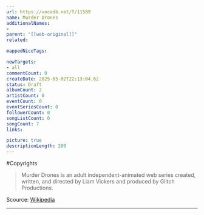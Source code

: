 ```yaml
---
url: https://vocadb.net/T/11589
name: Murder Drones
additionalNames: 
- 
parent: "[[web-original]]"
related:

mappedNicoTags:

newTargets:
- all
commentCount: 0
createDate: 2025-05-02T22:13:04.62
status: Draft
albumCount: 2
artistCount: 0
eventCount: 0
eventSeriesCount: 0
followerCount: 0
songListCount: 0
songCount: 7
links: 

picture: true
descriptionLength: 209
---
```


#Copyrights

>Murder Drones is an adult independent-animated web series created, written, and directed by Liam Vickers and produced by Glitch Productions. 

Scource: [Wikipedia](https://en.wikipedia.org/wiki/Murder_Drones)

---


